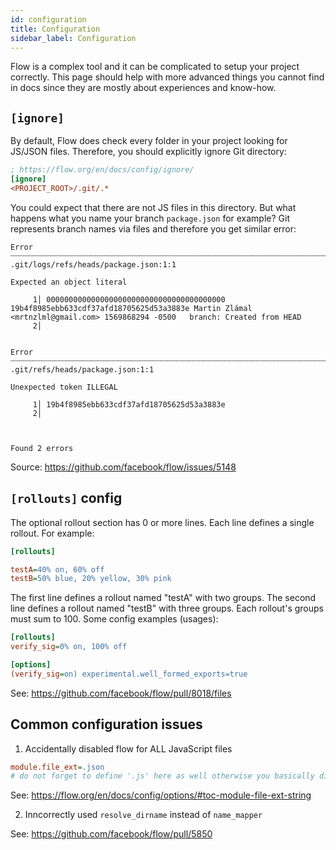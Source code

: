 ```yaml
---
id: configuration
title: Configuration
sidebar_label: Configuration
---
```


Flow is a complex tool and it can be complicated to setup your project correctly. This page should help with more advanced things you cannot find in docs since they are mostly about experiences and know-how.

## `[ignore]`

By default, Flow does check every folder in your project looking for JS/JSON files. Therefore, you should explicitly ignore Git directory:

```ini
; https://flow.org/en/docs/config/ignore/
[ignore]
<PROJECT_ROOT>/.git/.*
```

You could expect that there are not JS files in this directory. But what happens what you name your branch `package.json` for example? Git represents branch names via files and therefore you get similar error:

```text
Error ┈┈┈┈┈┈┈┈┈┈┈┈┈┈┈┈┈┈┈┈┈┈┈┈┈┈┈┈┈┈┈┈┈┈┈┈┈┈┈┈┈┈┈┈┈┈┈┈┈┈┈┈┈┈┈┈┈┈┈┈┈┈┈┈┈┈┈┈┈┈┈┈┈┈┈┈ .git/logs/refs/heads/package.json:1:1

Expected an object literal

     1│ 0000000000000000000000000000000000000000 19b4f8985ebb633cdf37afd18705625d53a3883e Martin Zlámal <mrtnzlml@gmail.com> 1569868294 -0500	branch: Created from HEAD
     2│


Error ┈┈┈┈┈┈┈┈┈┈┈┈┈┈┈┈┈┈┈┈┈┈┈┈┈┈┈┈┈┈┈┈┈┈┈┈┈┈┈┈┈┈┈┈┈┈┈┈┈┈┈┈┈┈┈┈┈┈┈┈┈┈┈┈┈┈┈┈┈┈┈┈┈┈┈┈┈┈┈┈┈ .git/refs/heads/package.json:1:1

Unexpected token ILLEGAL

     1│ 19b4f8985ebb633cdf37afd18705625d53a3883e
     2│



Found 2 errors
```

Source: https://github.com/facebook/flow/issues/5148

## `[rollouts]` config

The optional rollout section has 0 or more lines. Each line defines a single rollout. For example:

```ini
[rollouts]

testA=40% on, 60% off
testB=50% blue, 20% yellow, 30% pink
```

The first line defines a rollout named "testA" with two groups. The second line defines a rollout named "testB" with three groups. Each rollout's groups must sum to 100. Some config examples (usages):

```ini
[rollouts]
verify_sig=0% on, 100% off

[options]
(verify_sig=on) experimental.well_formed_exports=true
```

See: https://github.com/facebook/flow/pull/8018/files

## Common configuration issues

1. Accidentally disabled flow for ALL JavaScript files

```ini
module.file_ext=.json
# do not forget to define '.js' here as well otherwise you basically disabled Flow
```

See: https://flow.org/en/docs/config/options/#toc-module-file-ext-string

2. Inncorrectly used `resolve_dirname` instead of `name_mapper`

See: https://github.com/facebook/flow/pull/5850
